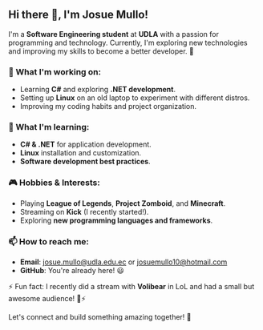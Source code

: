 ## Hi there 👋, I'm Josue Mullo!

I'm a **Software Engineering student** at **UDLA** with a passion for programming and technology. Currently, I'm exploring new technologies and improving my skills to become a better developer. 🚀

### 🔭 What I'm working on:
- Learning **C#** and exploring **.NET development**.
- Setting up **Linux** on an old laptop to experiment with different distros.
- Improving my coding habits and project organization.

### 🌱 What I'm learning:
- **C# & .NET** for application development.
- **Linux** installation and customization.
- **Software development best practices**.

### 🎮 Hobbies & Interests:
- Playing **League of Legends**, **Project Zomboid**, and **Minecraft**.
- Streaming on **Kick** (I recently started!).
- Exploring **new programming languages and frameworks**.

### 📫 How to reach me:
- **Email**: josue.mullo@udla.edu.ec or josuemullo10@hotmail.com
- **GitHub**: You're already here! 😃

⚡ Fun fact: I recently did a stream with **Volibear** in LoL and had a small but awesome audience! 🐻⚡

Let's connect and build something amazing together! 🚀

